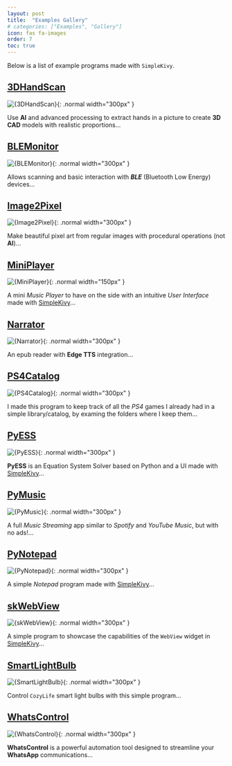 ```yaml
---
layout: post
title:  "Examples Gallery"
# categories: ["Examples", "Gallery"]
icon: fas fa-images
order: 7
toc: true
---
```

Below is a list of example programs made with `SimpleKivy`.

## [3DHandScan](/examples/gallery/3DHandScan.html)
            
![{3DHandScan}](/assets/img/examples/gallery/3DHandScan.jpg){: .normal width="300px" }

Use **AI** and advanced processing to extract hands in a picture to create **3D CAD** models with realistic proportions...


## [BLEMonitor](/examples/gallery/BLEMonitor.html)
            
![{BLEMonitor}](/assets/img/examples/gallery/BLEMonitor.jpg){: .normal width="300px" }

Allows scanning and basic interaction with ***BLE*** (Bluetooth Low Energy) devices...


## [Image2Pixel](/examples/gallery/Image2Pixel.html)
            
![{Image2Pixel}](/assets/img/examples/gallery/Image2Pixel.jpg){: .normal width="300px" }

Make beautiful pixel art from regular images with procedural operations (not **AI**)...


## [MiniPlayer](/examples/gallery/MiniPlayer.html)
            
![{MiniPlayer}](/assets/img/examples/gallery/MiniPlayer.jpg){: .normal width="150px" }

A mini *Music Player* to have on the side with an intuitive *User Interface* made with [SimpleKivy](https://ergocreate.github.io/simplekivy)...


## [Narrator](/examples/gallery/Narrator.html)
            
![{Narrator}](/assets/img/examples/gallery/Narrator.jpg){: .normal width="300px" }

An epub reader with **Edge TTS** integration...


## [PS4Catalog](/examples/gallery/PS4Catalog.html)
            
![{PS4Catalog}](/assets/img/examples/gallery/PS4Catalog.jpg){: .normal width="300px" }

I made this program to keep track of all the *PS4* games I already had in a simple library/catalog, by examing the folders where I keep them...


## [PyESS](/examples/gallery/PyESS.html)
            
![{PyESS}](/assets/img/examples/gallery/PyESS.jpg){: .normal width="300px" }

**PyESS** is an Equation System Solver based on Python and a UI made with [SimpleKivy](https://ergocreate.github.io/simplekivy)...


## [PyMusic](/examples/gallery/PyMusic.html)
            
![{PyMusic}](/assets/img/examples/gallery/PyMusic.jpg){: .normal width="300px" }

A full *Music Streaming* app similar to *Spotify* and *YouTube Music*, but with no ads!...


## [PyNotepad](/examples/gallery/PyNotepad.html)
            
![{PyNotepad}](/assets/img/examples/gallery/PyNotepad.jpg){: .normal width="300px" }

A simple *Notepad* program made with [SimpleKivy](https://ergocreate.github.io/simplekivy)...


## [skWebView](/examples/gallery/skWebView.html)
            
![{skWebView}](/assets/img/examples/gallery/skWebView.jpg){: .normal width="300px" }

A simple program to showcase the capabilities of the `WebView` widget in [SimpleKivy](https://ergocreate.github.io/simplekivy)...


## [SmartLightBulb](/examples/gallery/SmartLightBulb.html)
            
![{SmartLightBulb}](/assets/img/examples/gallery/SmartLightBulb.jpg){: .normal width="300px" }

Control `CozyLife` smart light bulbs with this simple program...


## [WhatsControl](/examples/gallery/WhatsControl.html)
            
![{WhatsControl}](/assets/img/examples/gallery/WhatsControl.jpg){: .normal width="300px" }

**WhatsControl** is a powerful automation tool designed to streamline your **WhatsApp** communications...

